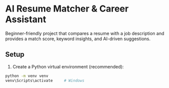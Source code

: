 # AI Resume Matcher & Career Assistant

Beginner-friendly project that compares a resume with a job description and provides a match score, keyword insights, and AI-driven suggestions.

## Setup
1. Create a Python virtual environment (recommended):

```bash
python -m venv venv
venv\Scripts\activate     # Windows